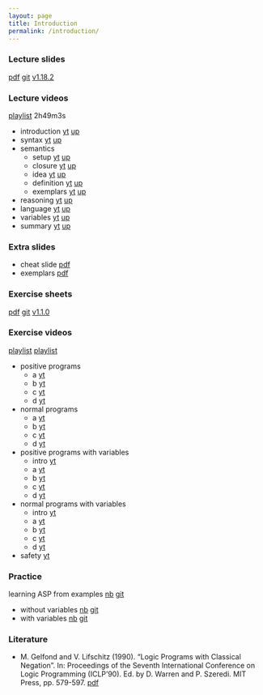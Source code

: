 ```yaml
---
layout: page
title: Introduction
permalink: /introduction/
---
```

### Lecture slides

  [pdf](https://github.com/potassco-asp-course/course/releases/download/v1.18.0/introduction.pdf)
  [git](https://github.com/potassco-asp-course/introduction)
  [v1.18.2](https://github.com/potassco-asp-course/course/releases/tag/v1.18.0)

### Lecture videos

  [playlist](https://www.youtube.com/playlist?list=PL7DBaibuDD9NWhREiceTokOiY-S3nertB) 2h49m3s

  * introduction
	[yt](https://youtu.be/_9dlDE1OsQA)
	[up](https://mediaup.uni-potsdam.de/Play/23477)
  * syntax
	[yt](https://youtu.be/FKpmMIgsQhM)
	[up](https://mediaup.uni-potsdam.de/Play/23491)
  * semantics
	* setup
	  [yt](https://youtu.be/Fmj0KJL_i04)
	  [up](https://mediaup.uni-potsdam.de/Play/23594)
	* closure
	  [yt](https://youtu.be/gN6WHEweXOg)
	  [up](https://mediaup.uni-potsdam.de/Play/23600)
	* idea
	  [yt](https://youtu.be/5_TyvPf8G7Q)
	  [up](https://mediaup.uni-potsdam.de/Play/23657)
    * definition
	  [yt](https://youtu.be/T_AqkLQHxhw)
	  [up](https://mediaup.uni-potsdam.de/Play/23659)
    * exemplars
	  [yt](https://youtu.be/CWDA5QqEpf4)
	  [up](https://mediaup.uni-potsdam.de/Play/23672)
  * reasoning
	[yt](https://youtu.be/h3Ghk89pl1o)
	[up](https://mediaup.uni-potsdam.de/Play/24025)
  * language
    [yt](https://youtu.be/p9oiyabH6yo)
	[up](https://mediaup.uni-potsdam.de/Play/25748)
  * variables
	[yt](https://youtu.be/URcN0EEZoN4)
	[up](https://mediaup.uni-potsdam.de/Play/24046)
  * summary
	[yt](https://youtu.be/txlXNHs1rPo)
	[up](https://mediaup.uni-potsdam.de/Play/24045)

### Extra slides

  * cheat slide [pdf](https://github.com/potassco-asp-course/course/releases/download/v1.2.2/asp-in-one.pdf)
  * exemplars   [pdf](https://github.com/potassco-asp-course/course/releases/download/v1.2.2/asp-exemplars.pdf)

### Exercise sheets

  [pdf](https://github.com/potassco-asp-course/exercises/releases/download/v1.1.0/introduction-exercises.pdf)
  [git](https://github.com/potassco-asp-course/exercises/tree/main/introduction)
  [v1.1.0](https://github.com/potassco-asp-course/exercises/releases/tag/v1.1.0)

### Exercise videos

  [playlist](https://www.youtube.com/playlist?list=PL7DBaibuDD9PNXus6L5xzw7ATskhYKPby)
  [playlist](https://www.youtube.com/playlist?list=PL7DBaibuDD9NoIuBH3gj8RUZoqXCKBl4W)

  * positive programs
	* a [yt](https://youtu.be/5reTvAe2QBE)
	* b [yt](https://youtu.be/ZksnOziJLfI)
	* c [yt](https://youtu.be/EcaJipH20Vw)
	* d [yt](https://youtu.be/QCQGfGYax1c)
  * normal programs
	* a [yt](https://youtu.be/7jkpKxGwbno)
	* b [yt](https://youtu.be/QXKmgw3pBT8)
	* c [yt](https://youtu.be/7_se9k6DO0g)
	* d [yt](https://youtu.be/cfHDIncvgWs)
  * positive programs with variables
    * intro [yt](https://youtu.be/Gbiq8j7dprg)
    * a [yt](https://youtu.be/VAWnbqnexCE)
    * b [yt](https://youtu.be/L83AkrbL2wk)
    * c [yt](https://youtu.be/ZeIpA-KydJ8)
    * d [yt](https://youtu.be/vJijxi3Y8uE)
  * normal programs with variables
    * intro [yt](https://youtu.be/Z61fm6vamRI)
    * a [yt](https://youtu.be/gHxZBVSr-wA)
    * b [yt](https://youtu.be/fRdJlCpcN4k)
    * c [yt](https://youtu.be/Skk6h3ahY3g)
    * d [yt](https://youtu.be/R4bEWq5DpNc)
  * safety
    [yt](https://youtu.be/wJ0GAOUFYOQ)

### Practice

  learning ASP from examples
  [nb](https://mybinder.org/v2/gh/potassco-asp-course/notebooks/HEAD?urlpath=lab%2Ftree%2Ftutorial%2Flanguage%2Flearning-from-examples%2F)
  [git](https://github.com/potassco-asp-course/notebooks/tree/master/tutorial/language/learning-from-examples)


  * without variables
    [nb](https://mybinder.org/v2/gh/potassco-asp-course/notebooks/HEAD?urlpath=lab%2Ftree%2Ftutorial%2Flanguage%2Flearning-from-examples%2Fwithout-variables)
    [git](https://github.com/potassco-asp-course/notebooks/tree/master/tutorial/language/learning-from-examples/without-variables)
  * with variables
    [nb](https://mybinder.org/v2/gh/potassco-asp-course/notebooks/HEAD?urlpath=lab%2Ftree%2Ftutorial%2Flanguage%2Flearning-from-examples%2Fwith-variables)
    [git](https://github.com/potassco-asp-course/notebooks/tree/master/tutorial/language/learning-from-examples/with-variables)

### Literature

  * M. Gelfond and V. Lifschitz (1990).
	“Logic Programs with Classical Negation”.
	In: Proceedings of the Seventh International Conference on Logic Programming (ICLP’90).
	Ed. by D. Warren and P. Szeredi. MIT Press, pp. 579-597.
	[pdf](https://github.com/potassco-asp-course/course/releases/download/v1.6.1/stable.pdf)
